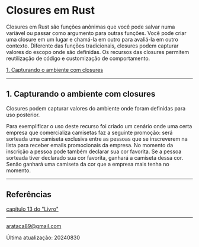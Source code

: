# Closures em Rust

Closures em Rust são funções anônimas que você pode salvar numa variável ou passar como argumento para outras funções. Você pode criar uma closure em um lugar e chamá-la em outro para avaliá-la em outro contexto. Diferente das funções tradicionais, closures podem capturar valores do escopo onde são definidas. Os recursos das closures permitem reutilização de código e customização de comportamento.

[1. Capturando o ambiente com closures](#1-Capturando-o-ambiente-com-closures)


---

## 1. Capturando o ambiente com closures

Closures podem capturar valores do ambiente onde foram definidas para uso posterior.

Para exemplificar o uso deste recurso foi criado um cenário onde uma certa empresa que comercializa camisetas faz a seguinte promoção: será sorteada uma camiseta exclusiva entre as pessoas que se inscreverem na lista para receber emails promocionais da empresa. No momento da inscrição a pessoa pode também declarar sua cor favorita. Se a pessoa sorteada tiver declarado sua cor favorita, ganhará a camiseta dessa cor. Senão ganhará uma camiseta da cor que a empresa mais tenha no momento.



---
## Referências

[capítulo 13 do "Livro"](https://doc.rust-lang.org/book/ch13-00-functional-features.html)

---

arataca89@gmail.com

Última atualização: 20240830
